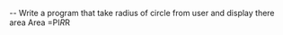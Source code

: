 -- Write a program that take radius of circle from user and display there area
            Area =PI*R*R
